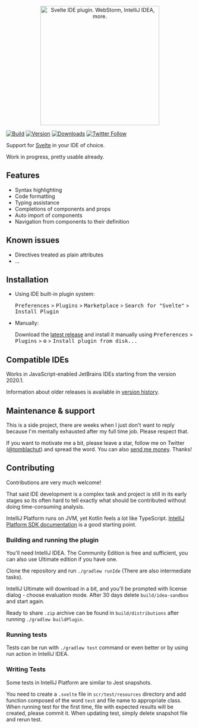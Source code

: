 <p align="center">
  <img width="320" src="./media/header.png" alt="Svelte IDE plugin. WebStorm, IntelliJ IDEA, more.">
</p>

[![Build](https://github.com/tomblachut/svelte-intellij/workflows/Build/badge.svg)](https://github.com/tomblachut/svelte-intellij/actions?query=workflow%3ABuild)
[![Version](https://img.shields.io/jetbrains/plugin/v/12375-svelte.svg)](https://plugins.jetbrains.com/plugin/12375-svelte)
[![Downloads](https://img.shields.io/jetbrains/plugin/d/12375-svelte.svg)](https://plugins.jetbrains.com/plugin/12375-svelte)
[![Twitter Follow](https://img.shields.io/twitter/follow/tomblachut?style=flat)](https://twitter.com/tomblachut)

<!-- Plugin description -->
Support for <a href="https://svelte.dev/">Svelte</a> in your IDE of choice.

Work in progress, pretty usable already.

## Features

* Syntax highlighting
* Code formatting
* Typing assistance
* Completions of components and props
* Auto import of components
* Navigation from components to their definition
<!-- Plugin description end -->

## Known issues

* Directives treated as plain attributes
* ...

## Installation

- Using IDE built-in plugin system:
  
  <kbd>Preferences</kbd> > <kbd>Plugins</kbd> > <kbd>Marketplace</kbd> > <kbd>Search for "Svelte"</kbd> >
  <kbd>Install Plugin</kbd>
  
- Manually:

  Download the [latest release](https://github.com/tomblachut/svelte-intellij/releases/latest) and install it manually using
  <kbd>Preferences</kbd> > <kbd>Plugins</kbd> > <kbd>⚙️</kbd> > <kbd>Install plugin from disk...</kbd>

## Compatible IDEs

Works in JavaScript-enabled JetBrains IDEs starting from the version 2020.1.

Information about older releases is available in [version history](https://plugins.jetbrains.com/plugin/12375-svelte/versions).

## Maintenance & support

This is a side project, there are weeks when I just don't want to reply because I'm mentally exhausted after my full time job. Please respect that.

If you want to motivate me a bit, please leave a star, follow me on Twitter ([@tomblachut](https://twitter.com/tomblachut)) and spread the word. You can also [send me money](https://www.paypal.me/tomblachut). Thanks!

## Contributing

Contributions are very much welcome! 

That said IDE development is a complex task and project is still in its early stages so its often hard to tell exactly what should be contributed without doing time-consuming analysis.

IntelliJ Platform runs on JVM, yet Kotlin feels a lot like TypeScript. [IntelliJ Platform SDK documentation](https://jetbrains.org/intellij/sdk/docs/intro/welcome.html) is a good starting point.

### Building and running the plugin

You'll need IntelliJ IDEA. The Community Edition is free and sufficient, you can also use Ultimate edition if you have one. 

Clone the repository and run `./gradlew runIde` (There are also intermediate tasks). 

IntelliJ Ultimate will download in a bit, and you'll be prompted with license dialog - choose evaluation mode. After 30 days delete `build/idea-sandbox` and start again.

Ready to share `.zip` archive can be found in `build/distributions` after running `./gradlew buildPlugin`.

### Running tests

Tests can be run with `./gradlew test` command or even better or by using run action in IntelliJ IDEA. 

### Writing Tests

Some tests in IntelliJ Platform are similar to Jest snapshots.

You need to create a `.svelte` file in `scr/test/resources` directory and add function composed of the word `test` and file name to appropriate class.
When running test for the first time, file with expected results will be created, please commit it. When updating test, simply delete snapshot file and rerun test.
